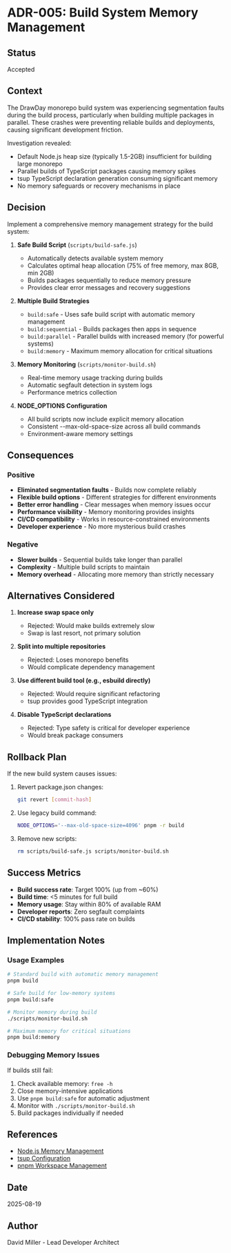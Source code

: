 # ADR-005: Build System Memory Management

## Status

Accepted

## Context

The DrawDay monorepo build system was experiencing segmentation faults during the build process, particularly when building multiple packages in parallel. These crashes were preventing reliable builds and deployments, causing significant development friction.

Investigation revealed:

- Default Node.js heap size (typically 1.5-2GB) insufficient for building large monorepo
- Parallel builds of TypeScript packages causing memory spikes
- tsup TypeScript declaration generation consuming significant memory
- No memory safeguards or recovery mechanisms in place

## Decision

Implement a comprehensive memory management strategy for the build system:

1. **Safe Build Script** (`scripts/build-safe.js`)
   - Automatically detects available system memory
   - Calculates optimal heap allocation (75% of free memory, max 8GB, min 2GB)
   - Builds packages sequentially to reduce memory pressure
   - Provides clear error messages and recovery suggestions

2. **Multiple Build Strategies**
   - `build:safe` - Uses safe build script with automatic memory management
   - `build:sequential` - Builds packages then apps in sequence
   - `build:parallel` - Parallel builds with increased memory (for powerful systems)
   - `build:memory` - Maximum memory allocation for critical situations

3. **Memory Monitoring** (`scripts/monitor-build.sh`)
   - Real-time memory usage tracking during builds
   - Automatic segfault detection in system logs
   - Performance metrics collection

4. **NODE_OPTIONS Configuration**
   - All build scripts now include explicit memory allocation
   - Consistent --max-old-space-size across all build commands
   - Environment-aware memory settings

## Consequences

### Positive

- **Eliminated segmentation faults** - Builds now complete reliably
- **Flexible build options** - Different strategies for different environments
- **Better error handling** - Clear messages when memory issues occur
- **Performance visibility** - Memory monitoring provides insights
- **CI/CD compatibility** - Works in resource-constrained environments
- **Developer experience** - No more mysterious build crashes

### Negative

- **Slower builds** - Sequential builds take longer than parallel
- **Complexity** - Multiple build scripts to maintain
- **Memory overhead** - Allocating more memory than strictly necessary

## Alternatives Considered

1. **Increase swap space only**
   - Rejected: Would make builds extremely slow
   - Swap is last resort, not primary solution

2. **Split into multiple repositories**
   - Rejected: Loses monorepo benefits
   - Would complicate dependency management

3. **Use different build tool (e.g., esbuild directly)**
   - Rejected: Would require significant refactoring
   - tsup provides good TypeScript integration

4. **Disable TypeScript declarations**
   - Rejected: Type safety is critical for developer experience
   - Would break package consumers

## Rollback Plan

If the new build system causes issues:

1. Revert package.json changes:

   ```bash
   git revert [commit-hash]
   ```

2. Use legacy build command:

   ```bash
   NODE_OPTIONS='--max-old-space-size=4096' pnpm -r build
   ```

3. Remove new scripts:
   ```bash
   rm scripts/build-safe.js scripts/monitor-build.sh
   ```

## Success Metrics

- **Build success rate**: Target 100% (up from ~60%)
- **Build time**: <5 minutes for full build
- **Memory usage**: Stay within 80% of available RAM
- **Developer reports**: Zero segfault complaints
- **CI/CD stability**: 100% pass rate on builds

## Implementation Notes

### Usage Examples

```bash
# Standard build with automatic memory management
pnpm build

# Safe build for low-memory systems
pnpm build:safe

# Monitor memory during build
./scripts/monitor-build.sh

# Maximum memory for critical situations
pnpm build:memory
```

### Debugging Memory Issues

If builds still fail:

1. Check available memory: `free -h`
2. Close memory-intensive applications
3. Use `pnpm build:safe` for automatic adjustment
4. Monitor with `./scripts/monitor-build.sh`
5. Build packages individually if needed

## References

- [Node.js Memory Management](https://nodejs.org/api/cli.html#--max-old-space-sizesize-in-megabytes)
- [tsup Configuration](https://tsup.egoist.dev/)
- [pnpm Workspace Management](https://pnpm.io/workspaces)

## Date

2025-08-19

## Author

David Miller - Lead Developer Architect
